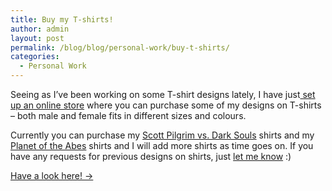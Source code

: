 ```yaml
---
title: Buy my T-shirts!
author: admin
layout: post
permalink: /blog/blog/personal-work/buy-t-shirts/
categories:
  - Personal Work
---
```

Seeing as I&#8217;ve been working on some T-shirt designs lately, I have just<a href="https://thecrypt.printmighty.co.nz/" target="_blank"> set up an online store</a> where you can purchase some of my designs on T-shirts &#8211; both male and female fits in different sizes and colours.

Currently you can purchase my <a title="Scott Pilgrim vs. Dark Souls" href="http://thecrypt.co.nz/category/portfolio/2d/illustration/scott-pilgrim-vs-dark-souls/" target="_blank">Scott Pilgrim vs. Dark Souls</a> shirts and my <a title="Planet of the Abes" href="http://thecrypt.co.nz/category/portfolio/2d/illustration/planet-abes/" target="_blank">Planet of the Abes</a> shirts and I will add more shirts as time goes on. If you have any requests for previous designs on shirts, just <a title="About" href="http://thecrypt.co.nz/about/" target="_blank">let me know</a> :)

<a href="https://thecrypt.printmighty.co.nz/" target="_blank">Have a look here! →</a>